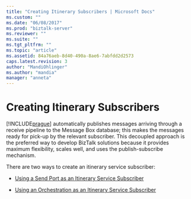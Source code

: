 ```yaml
---
title: "Creating Itinerary Subscribers | Microsoft Docs"
ms.custom: ""
ms.date: "06/08/2017"
ms.prod: "biztalk-server"
ms.reviewer: ""
ms.suite: ""
ms.tgt_pltfrm: ""
ms.topic: "article"
ms.assetid: 84a76aeb-8d40-490a-8ae6-7abfdd2d2573
caps.latest.revision: 3
author: "MandiOhlinger"
ms.author: "mandia"
manager: "anneta"
---
```

# Creating Itinerary Subscribers
[!INCLUDE[prague](../includes/prague-md.md)] automatically publishes messages arriving through a receive pipeline to the Message Box database; this makes the messages ready for pick-up by the relevant subscriber. This decoupled approach is the preferred way to develop BizTalk solutions because it provides maximum flexibility, scales well, and uses the publish-subscribe mechanism.  
  
 There are two ways to create an itinerary service subscriber:  
  
-   [Using a Send Port as an Itinerary Service Subscriber](../esb-toolkit/using-a-send-port-as-an-itinerary-service-subscriber.md)  
  
-   [Using an Orchestration as an Itinerary Service Subscriber](../esb-toolkit/using-an-orchestration-as-an-itinerary-service-subscriber.md)